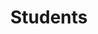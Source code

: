 ---
breadcrumb: <div id="breadcrumb"><a href="index.html">Home</a> <span class="breadcrumb_spacer">&gt;</span>
  <a href="departments.html">Departments and Courses</a> <span class="breadcrumb_spacer">&gt;</span>
  <a href="department-of-commerce.html">Department of Commerce</a> <span class="breadcrumb_spacer">&gt;</span>
  <strong>Students</strong></div>
headerimage: <img alt="" height="105" src="assets/2006/images/banners/departments.jpg" width="472"/>
html_title: Students
layout: 2006_default
left_title:
- <img alt="Departments" border="0" height="33" src="assets/2006/content/gt/1feff42fea81aa0d5b45da5b2df6d284.png"
  title="Departments" width="178"/>
- <img alt="&amp; Courses" border="0" height="33" src="assets/2006/content/gt/c90c5e06e12c3b50121d89ed43b75e13.png"
  title="&amp; Courses" width="139"/>
old_website: true
permalink: /students-36.html
published: true
title: Students
---